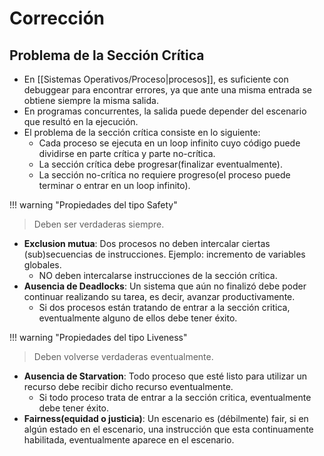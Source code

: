 # Corrección
## Problema de la Sección Crítica
- En [[Sistemas Operativos/Proceso|procesos]], es suficiente con debuggear para encontrar errores, ya que ante una misma entrada se obtiene siempre la misma salida.
- En programas concurrentes, la salida puede depender del escenario que resultó en la ejecución.
- El problema de la sección crítica consiste en lo siguiente:
	- Cada proceso se ejecuta en un loop infinito cuyo código puede dividirse en parte crítica y parte no-crítica.
	- La sección crítica debe progresar(finalizar eventualmente).
	- La sección no-crítica no requiere progreso(el proceso puede terminar o entrar en un loop infinito).


!!! warning "Propiedades del tipo Safety"
> Deben ser verdaderas siempre.

- **Exclusion mutua**: Dos procesos no deben intercalar ciertas (sub)secuencias de instrucciones. Ejemplo: incremento de variables globales.
	- NO deben intercalarse instrucciones de la sección crítica.
- **Ausencia de Deadlocks**: Un sistema que aún no finalizó debe poder continuar realizando su tarea, es decir, avanzar productivamente.
	- Si dos procesos están tratando de entrar a la sección critica, eventualmente alguno de ellos debe tener éxito.


!!! warning "Propiedades del tipo Liveness"
> Deben volverse verdaderas eventualmente.

- **Ausencia de Starvation**: Todo proceso que esté listo para utilizar un recurso debe recibir dicho recurso eventualmente.
	- Si todo proceso trata de entrar a la sección critica, eventualmente debe tener éxito.
- **Fairness(equidad o justicia)**: Un escenario es (débilmente) fair, si en algún estado en el escenario, una instrucción que esta continuamente habilitada, eventualmente aparece en el escenario.